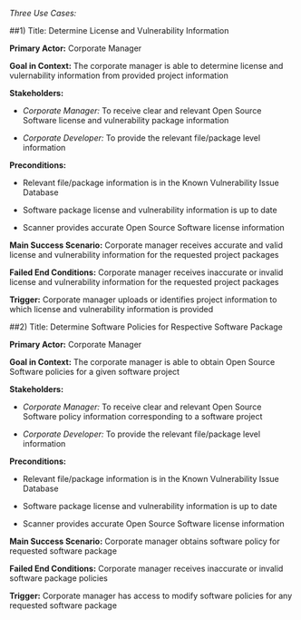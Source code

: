 *Three Use Cases:*

##1)  Title:  Determine License and Vulnerability Information 

**Primary Actor:**  Corporate Manager

**Goal in Context:**  The corporate manager is able to determine license and vulernability information from provided project information 

**Stakeholders:** 

+ *Corporate Manager:* To receive clear and relevant Open Source Software license and vulnerability package information 

+ *Corporate Developer:* To provide the relevant file/package level information

**Preconditions:** 

+ Relevant file/package information is in the Known Vulnerability Issue Database

+ Software package license and vulnerability information is up to date 

+ Scanner provides accurate Open Source Software license information

**Main Success Scenario:**  Corporate manager receives accurate and valid license and vulnerability information for the requested project packages

**Failed End Conditions:**  Corporate manager receives inaccurate or invalid license and vulnerability information for the requested project packages

**Trigger:**  Corporate manager uploads or identifies project information to which license and vulnerability information is provided 

##2)  Title:  Determine Software Policies for Respective Software Package

**Primary Actor:**  Corporate Manager

**Goal in Context:**  The corporate manager is able to obtain Open Source Software policies for a given software project 

**Stakeholders:** 

+ *Corporate Manager:* To receive clear and relevant Open Source Software policy information corresponding to a software project

+ *Corporate Developer:* To provide the relevant file/package level information

**Preconditions:** 

+ Relevant file/package information is in the Known Vulnerability Issue Database

+ Software package license and vulnerability information is up to date 

+ Scanner provides accurate Open Source Software license information

**Main Success Scenario:**  Corporate manager obtains software policy for requested software package

**Failed End Conditions:**  Corporate manager receives inaccurate or invalid software package policies

**Trigger:**  Corporate manager has access to modify software policies for any requested software package
